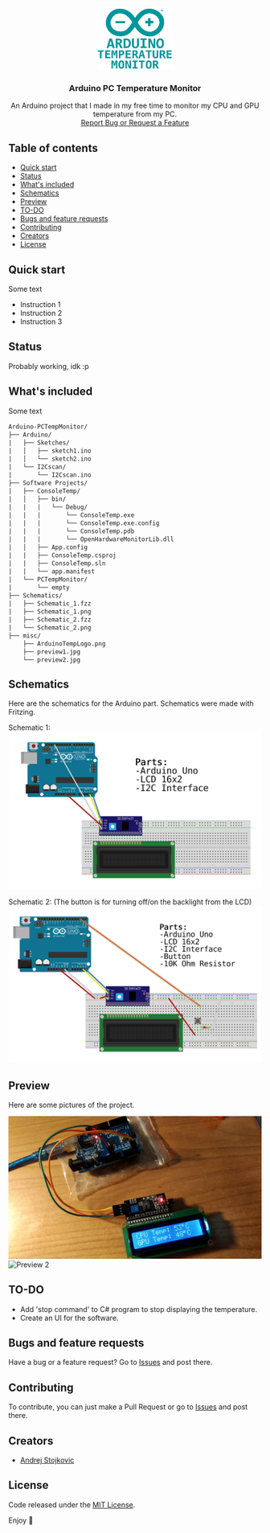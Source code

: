 <p align="center">
  <a href="https://github.com/AndrejStojkovic/Arduino-TempControl">
    <img src="/misc/ArduinoTempLogo.png" alt="Logo" width=150 height=125>
  </a>

  <h3 align="center">Arduino PC Temperature Monitor</h3>

  <p align="center">
    An Arduino project that I made in my free time to monitor my CPU and GPU temperature from my PC. 
    <br>
    <a href="https://github.com/AndrejStojkovic/Arduino-TempControl/issues">Report Bug or Request a Feature</a>
  </p>
</p>


## Table of contents

- [Quick start](#quick-start)
- [Status](#status)
- [What's included](#whats-included)
- [Schematics](#schematics)
- [Preview](#preview)
- [TO-DO](#to-do)
- [Bugs and feature requests](#bugs-and-feature-requests)
- [Contributing](#contributing)
- [Creators](#creators)
- [License](#license)


## Quick start

Some text

- Instruction 1
- Instruction 2
- Instruction 3

## Status

Probably working, idk :p

## What's included

Some text

```text
Arduino-PCTempMonitor/
├── Arduino/
|   ├── Sketches/
|   │   ├── sketch1.ino
|   │   └── sketch2.ino
|   └── I2Cscan/
|       └── I2Cscan.ino
├── Software Projects/
|   ├── ConsoleTemp/
|   │   ├── bin/
|   |   |   └── Debug/
|   |   |       └── ConsoleTemp.exe
|   |   |       └── ConsoleTemp.exe.config
|   |   |       └── ConsoleTemp.pdb
|   |   |       └── OpenHardwareMonitorLib.dll
|   │   ├── App.config
|   |   ├── ConsoleTemp.csproj
|   |   ├── ConsoleTemp.sln
|   |   └── app.manifest
|   └── PCTempMonitor/
|       └── empty
├── Schematics/
|   ├── Schematic_1.fzz
|   ├── Schematic_1.png
|   ├── Schematic_2.fzz
|   └── Schematic_2.png
├── misc/
    ├── ArduinoTempLogo.png
    ├── preview1.jpg
    └── preview2.jpg
```

## Schematics

Here are the schematics for the Arduino part.
Schematics were made with Fritzing.

Schematic 1:
<img src="/Schematics/Schematic_1.png" alt="Schematic 1">
  
  
Schematic 2: (The button is for turning off/on the backlight from the LCD)
<img src="/Schematics/Schematic_2.png" alt="Schematic 2">

## Preview

Here are some pictures of the project.

<img src="/misc/preview1.jpg" alt="Preview 1">
<img src="/misc/preview2.jpg" alt="Preview 2">

## TO-DO

- Add 'stop command' to C# program to stop displaying the temperature.
- Create an UI for the software.

## Bugs and feature requests

Have a bug or a feature request? Go to [Issues](https://github.com/AndrejStojkovic/Arduino-PCTempMonitor/issues) and post there.

## Contributing

To contribute, you can just make a Pull Request or go to [Issues](https://github.com/AndrejStojkovic/Arduino-PCTempMonitor/issues) and post there.

## Creators

- [Andrej Stojkovic](https://github.com/AndrejStojkovic)

## License

Code released under the [MIT License](LICENSE.md).

Enjoy :metal:
